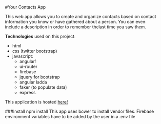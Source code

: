 #Your Contacts App

This web app allows you to create and organize contacts based on contact information you know or have gathered about a person. You can even include a description in order to remember thelast time you saw them.

**Technologies** used on this project:
* html
* css (twitter bootstrap)
* javascript:
	* angular1
	* ui-router
	* firebase
	* jquery for bootstrap
	* angular ladda
	* faker (to populate data)
	* express

This application is hosted [here!](http://still-citadel-97525.herokuapp.com/)

###Install
npm install
This app uses bower to install vendor files.
Firebase environment variables have to be added by the user in a .env file